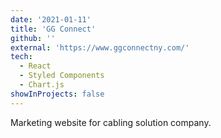 ```yaml
---
date: '2021-01-11'
title: 'GG Connect'
github: ''
external: 'https://www.ggconnectny.com/'
tech:
  - React
  - Styled Components
  - Chart.js
showInProjects: false
---
```


Marketing website for cabling solution company.
